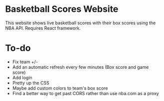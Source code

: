 # Basketball Scores Website

This website shows live basketball scores with their box scores using the NBA API. Requires React framework.

# To-do

- Fix team +/-
- Add an automatic refresh every few minutes (Box score and game score)
- Add login
- Pretty up the CSS
- Maybe add custom colors to team's box score
- Find a better way to get past CORS rather than use nba.com as a proxy
